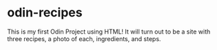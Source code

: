# odin-recipes
This is my first Odin Project using HTML! 
It will turn out to be a site with three recipes, a photo of each, ingredients, and steps.